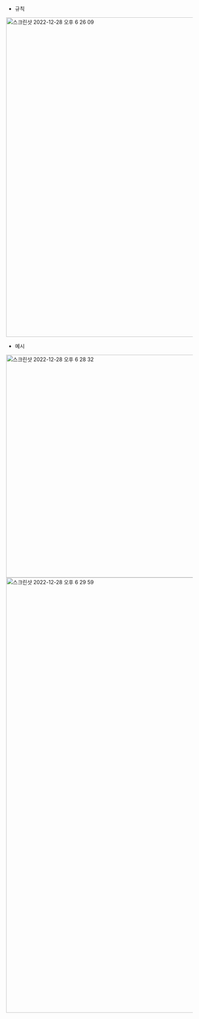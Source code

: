 - 규칙
<img width="862" alt="스크린샷 2022-12-28 오후 6 26 09" src="https://user-images.githubusercontent.com/69841779/209789938-f03a0c57-f099-4940-beab-69c74bc92706.png">

- 예시
<img width="601" alt="스크린샷 2022-12-28 오후 6 28 32" src="https://user-images.githubusercontent.com/69841779/209790179-a0af6b94-f7ed-475c-9d5b-237e2268e33c.png">
<img width="1174" alt="스크린샷 2022-12-28 오후 6 29 59" src="https://user-images.githubusercontent.com/69841779/209790416-e30d1850-e790-4a62-a066-63ce9306fec7.png">

